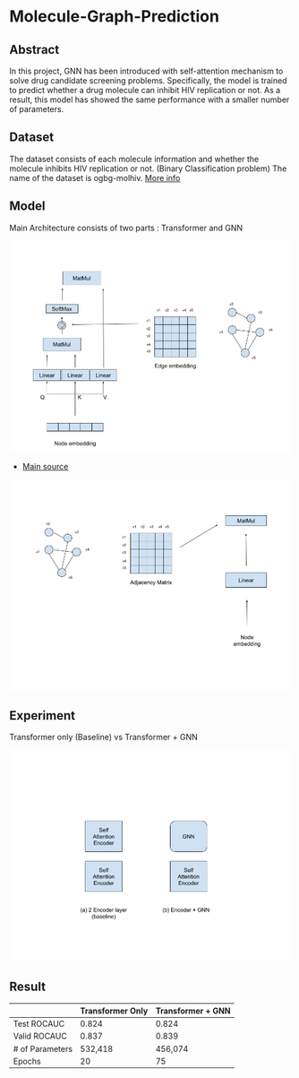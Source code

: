 # Molecule-Graph-Prediction

## Abstract
In this project, GNN has been introduced with self-attention mechanism to solve drug candidate screening problems. Specifically, the model is trained to predict whether a drug molecule can inhibit HIV replication or not. As a result, this model has showed the same performance with a smaller number of parameters. 

## Dataset
The dataset consists of each molecule information and whether the molecule inhibits HIV replication or not. (Binary Classification problem) The name of the dataset is ogbg-molhiv.
[More info](https://ogb.stanford.edu/docs/graphprop/#ogbg-mol)

## Model
Main Architecture consists of two parts : Transformer and GNN

![Transformer](https://github.com/Kim-Jongchan/Molecule-Graph-Prediction/blob/main/resources/Graphormer.jpg)
- [Main source](https://github.com/TencentYoutuResearch/HIG-GraphClassification)


![GNN](https://github.com/Kim-Jongchan/Molecule-Graph-Prediction/blob/main/resources/GNN.jpg)

## Experiment
Transformer only (Baseline) vs Transformer + GNN

![](https://github.com/Kim-Jongchan/Molecule-Graph-Prediction/blob/main/resources/GNN%20vs%20Graphormer.jpg)

## Result


|   | Transformer Only | Transformer + GNN |
| ------------- | ------------- | ------------- |
| Test ROCAUC  | 0.824  | 0.824  |
| Valid ROCAUC  | 0.837  | 0.839  |
| # of Parameters  | 532,418  | 456,074  |
| Epochs  | 20  | 75  |

